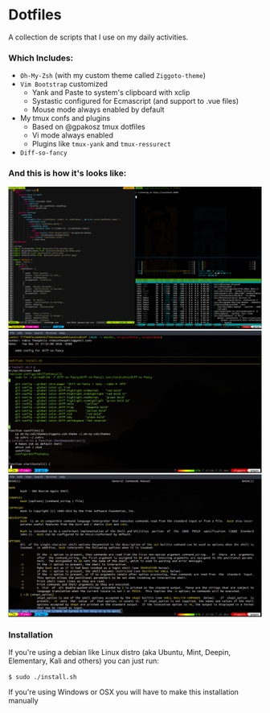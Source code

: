 # Dotfiles
A collection de scripts that I use on my daily activities.

### Which Includes:

  - `Oh-My-Zsh` (with my custom theme called `Ziggoto-theme`)
  - `Vim Bootstrap` customized
	  - Yank and Paste to system's clipboard with xclip
	  - Systastic configured for Ecmascript (and support to .vue files)
	  - Mouse mode always enabled by default
  - My tmux confs and plugins
	  - Based on @gpakosz tmux dotfiles
	  - Vi mode always enabled
	  - Plugins like `tmux-yank` and `tmux-ressurect`
  - `Diff-so-fancy`

### And this is how it's looks like:

![Demo](demo1.png)
![Diff-so-fancy](demo2.png)
![Manpages](demo3.png)

### Installation
If you're using a debian like Linux distro (aka Ubuntu, Mint, Deepin, Elementary, Kali and others) you can just run:

`$ sudo ./install.sh`

If you're using Windows or OSX you will have to make this installation manually
